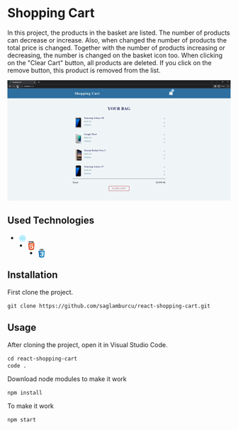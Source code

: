 # Shopping Cart
In this project, the products in the basket are listed. The number of products can decrease or increase. Also, when changed the number of products the total price is changed. Together with the number of products increasing or decreasing, the number is changed on the basket icon too. When clicking on the "Clear Cart" button, all products are deleted. If you click on the remove button, this product is removed from the list.

![project](./public/image/project.gif)

## Used Technologies
* <img align="left" height="20" src="https://raw.githubusercontent.com/github/explore/80688e429a7d4ef2fca1e82350fe8e3517d3494d/topics/react/react.png">

* <img align="left" style="margin-right: 3px" height="20" src="https://raw.githubusercontent.com/github/explore/80688e429a7d4ef2fca1e82350fe8e3517d3494d/topics/html/html.png">

* <img align="left" style="margin-right: 3px" height="20" src="https://raw.githubusercontent.com/github/explore/80688e429a7d4ef2fca1e82350fe8e3517d3494d/topics/css/css.png">

## Installation
First clone the project.
```
git clone https://github.com/saglamburcu/react-shopping-cart.git
```

## Usage
After cloning the project, open it in Visual Studio Code.
```
cd react-shopping-cart
code .
```
Download node modules to make it work
```
npm install
```
To make it work
```
npm start
```